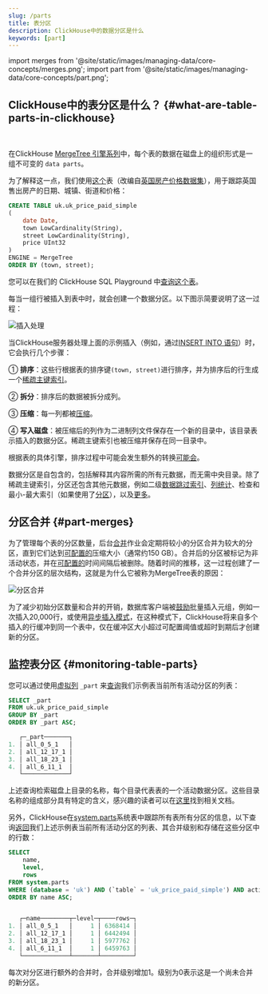 ```yaml
---
slug: /parts
title: 表分区
description: ClickHouse中的数据分区是什么
keywords: [part]
---
```


import merges from '@site/static/images/managing-data/core-concepts/merges.png';
import part from '@site/static/images/managing-data/core-concepts/part.png';

## ClickHouse中的表分区是什么？ {#what-are-table-parts-in-clickhouse}

<br/>

在ClickHouse [MergeTree 引擎系列](/engines/table-engines/mergetree-family)中，每个表的数据在磁盘上的组织形式是一组不可变的 `data parts`。

为了解释这一点，我们使用[这个](https://sql.clickhouse.com/?query=U0hPVyBDUkVBVEUgVEFCTEUgdWsudWtfcHJpY2VfcGFpZF9zaW1wbGU&run_query=true&tab=results)表（改编自[英国房产价格数据集](/getting-started/example-datasets/uk-price-paid)），用于跟踪英国售出房产的日期、城镇、街道和价格：

```sql
CREATE TABLE uk.uk_price_paid_simple
(
    date Date,
    town LowCardinality(String),
    street LowCardinality(String),
    price UInt32
)
ENGINE = MergeTree
ORDER BY (town, street);
```

您可以在我们的 ClickHouse SQL Playground 中[查询这个表](https://sql.clickhouse.com/?query=U0VMRUNUICogRlJPTSB1ay51a19wcmljZV9wYWlkX3NpbXBsZTs&run_query=true&tab=results)。

每当一组行被插入到表中时，就会创建一个数据分区。以下图示简要说明了这一过程：

<img src={part} alt='插入处理' class='image' />
<br/>

当ClickHouse服务器处理上面的示例插入（例如，通过[INSERT INTO 语句](/sql-reference/statements/insert-into)）时，它会执行几个步骤：

① **排序**：这些行根据表的排序键`(town, street)`进行排序，并为排序后的行生成一个[稀疏主键索引](/guides/best-practices/sparse-primary-indexes)。

② **拆分**：排序后的数据被拆分成列。

③ **压缩**：每一列都被[压缩](https://clickhouse.com/blog/optimize-clickhouse-codecs-compression-schema)。

④ **写入磁盘**：被压缩后的列作为二进制列文件保存在一个新的目录中，该目录表示插入的数据分区。稀疏主键索引也被压缩并保存在同一目录中。

根据表的具体引擎，排序过程中可能会发生额外的转换[可能会](/operations/settings/settings)。

数据分区是自包含的，包括解释其内容所需的所有元数据，而无需中央目录。除了稀疏主键索引，分区还包含其他元数据，例如二级[数据跳过索引](/optimize/skipping-indexes)、[列统计](https://clickhouse.com/blog/clickhouse-release-23-11#column-statistics-for-prewhere)、检查和最小-最大索引（如果使用了[分区](/partitions)），以及[更多](https://github.com/ClickHouse/ClickHouse/blob/a065b11d591f22b5dd50cb6224fab2ca557b4989/src/Storages/MergeTree/MergeTreeData.h#L104)。

## 分区合并 {#part-merges}

为了管理每个表的分区数量，后台[合并](/merges)作业会定期将较小的分区合并为较大的分区，直到它们达到[可配置的](/operations/settings/merge-tree-settings#max-bytes-to-merge-at-max-space-in-pool)压缩大小（通常约150 GB）。合并后的分区被标记为非活动状态，并在[可配置的](/operations/settings/merge-tree-settings#old-parts-lifetime)时间间隔后被删除。随着时间的推移，这一过程创建了一个合并分区的层次结构，这就是为什么它被称为MergeTree表的原因：

<img src={merges} alt='分区合并' class='image' />
<br/>

为了减少初始分区数量和合并的开销，数据库客户端被[鼓励](https://clickhouse.com/blog/asynchronous-data-inserts-in-clickhouse#data-needs-to-be-batched-for-optimal-performance)批量插入元组，例如一次插入20,000行，或使用[异步插入模式](https://clickhouse.com/blog/asynchronous-data-inserts-in-clickhouse)，在这种模式下，ClickHouse将来自多个插入的行缓冲到同一个表中，仅在缓冲区大小超过可配置阈值或超时到期后才创建新的分区。

## 监控表分区 {#monitoring-table-parts}

您可以通过使用[虚拟列](/engines/table-engines#table_engines-virtual_columns) `_part` 来[查询](https://sql.clickhouse.com/?query=U0VMRUNUIF9wYXJ0CkZST00gdWsudWtfcHJpY2VfcGFpZF9zaW1wbGUKR1JPVVAgQlkgX3BhcnQKT1JERVIgQlkgX3BhcnQgQVNDOw&run_query=true&tab=results)我们示例表当前所有活动分区的列表：

```sql
SELECT _part
FROM uk.uk_price_paid_simple
GROUP BY _part
ORDER BY _part ASC;

   ┌─_part───────┐
1. │ all_0_5_1   │
2. │ all_12_17_1 │
3. │ all_18_23_1 │
4. │ all_6_11_1  │
   └─────────────┘
```
上述查询检索磁盘上目录的名称，每个目录代表表的一个活动数据分区。这些目录名称的组成部分具有特定的含义，感兴趣的读者可以在[这里](https://github.com/ClickHouse/ClickHouse/blob/f90551824bb90ade2d8a1d8edd7b0a3c0a459617/src/Storages/MergeTree/MergeTreeData.h#L130)找到相关文档。

另外，ClickHouse在[system.parts](/operations/system-tables/parts)系统表中跟踪所有表所有分区的信息，以下查询[返回](https://sql.clickhouse.com/?query=U0VMRUNUCiAgICBuYW1lLAogICAgbGV2ZWwsCiAgICByb3dzCkZST00gc3lzdGVtLnBhcnRzCldIRVJFIChkYXRhYmFzZSA9ICd1aycpIEFORCAoYHRhYmxlYCA9ICd1a19wcmljZV9wYWlkX3NpbXBsZScpIEFORCBhY3RpdmUKT1JERVIgQlkgbmFtZSBBU0M7&run_query=true&tab=results)我们上述示例表当前所有活动分区的列表、其合并级别和存储在这些分区中的行数：

```sql
SELECT
    name,
    level,
    rows
FROM system.parts
WHERE (database = 'uk') AND (`table` = 'uk_price_paid_simple') AND active
ORDER BY name ASC;


   ┌─name────────┬─level─┬────rows─┐
1. │ all_0_5_1   │     1 │ 6368414 │
2. │ all_12_17_1 │     1 │ 6442494 │
3. │ all_18_23_1 │     1 │ 5977762 │
4. │ all_6_11_1  │     1 │ 6459763 │
   └─────────────┴───────┴─────────┘
```
每次对分区进行额外的合并时，合并级别增加1。级别为0表示这是一个尚未合并的新分区。
